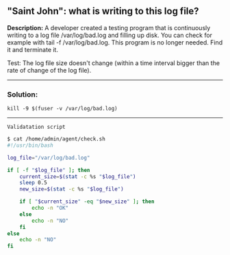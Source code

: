## "Saint John": what is writing to this log file?

**Description:** A developer created a testing program that is continuously writing to a log file /var/log/bad.log and filling up disk. You can check for example with tail -f /var/log/bad.log.
This program is no longer needed. Find it and terminate it.  

Test: The log file size doesn't change (within a time interval bigger than the rate of change of the log file).  

---

### Solution:
`kill -9 $(fuser -v /var/log/bad.log)`

---

`Validatation script`
```bash
$ cat /home/admin/agent/check.sh
#!/usr/bin/bash

log_file="/var/log/bad.log"

if [ -f "$log_file" ]; then
    current_size=$(stat -c %s "$log_file")
    sleep 0.5
    new_size=$(stat -c %s "$log_file")

    if [ "$current_size" -eq "$new_size" ]; then
        echo -n "OK"
    else
        echo -n "NO"
    fi
else
    echo -n "NO"
fi
```
